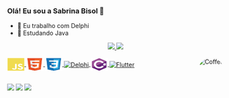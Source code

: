 ### Olá! Eu sou a Sabrina Bisol 👋

- 🔭 Eu trabalho com Delphi
- 🌱 Estudando Java

<div align="center">
  <a href="https://github.com/sabrinabisol">
  <img height="180em" src="https://github-readme-stats.vercel.app/api?username=sabrinabisol&show_icons=true&theme=synthwave&include_all_commits=true&count_private=true"/>
  <img height="180em" src="https://github-readme-stats.vercel.app/api/top-langs/?username=sabrinabisol&layout=compact&langs_count=7&theme=synthwave"/>
</div>
  
<div style="display: inline_block"><br>
  <img align="center" alt="JS" height="30" width="40" src="https://raw.githubusercontent.com/devicons/devicon/master/icons/javascript/javascript-plain.svg">
  <img align="center" alt="HTML" height="30" width="40" src="https://raw.githubusercontent.com/devicons/devicon/master/icons/html5/html5-original.svg">
  <img align="center" alt="CSS" height="30" width="40" src="https://raw.githubusercontent.com/devicons/devicon/master/icons/css3/css3-original.svg">
  <img align="center" alt="Delphi" height="30" width="40" src="https://img.icons8.com/officel/50/000000/delphi-ide.png">
  <img align="center" alt="Csharp" height="30" width="40" src="https://raw.githubusercontent.com/devicons/devicon/master/icons/csharp/csharp-original.svg">
  <img align="center" alt="Flutter" height="30" width="60" src = "https://img.shields.io/badge/Flutter-02569B?style=for-the-badge&logo=flutter&logoColor=white">
  <img align="right" alt="Coffee" height="150" style="border-radius:50px;" src="https://i.pinimg.com/originals/aa/95/01/aa9501df489c885cce3f31b0fc6234ef.png">
</div>
  
  ##
 
<div> 
  <a href="https://www.instagram.com/sabrinabisol_" target="_blank"><img src="https://img.shields.io/badge/-Instagram-%23E4405F?style=for-the-badge&logo=instagram&logoColor=white" target="_blank"></a>
  <a href = "mailto:codebysabrina@gmail.com"><img src="https://img.shields.io/badge/-Gmail-%23333?style=for-the-badge&logo=gmail&logoColor=white" target="_blank"></a>
  <a href="https://www.linkedin.com/in/sabrina-bisol/" target="_blank"><img src="https://img.shields.io/badge/-LinkedIn-%230077B5?style=for-the-badge&logo=linkedin&logoColor=white" target="_blank"></a>
</div>
